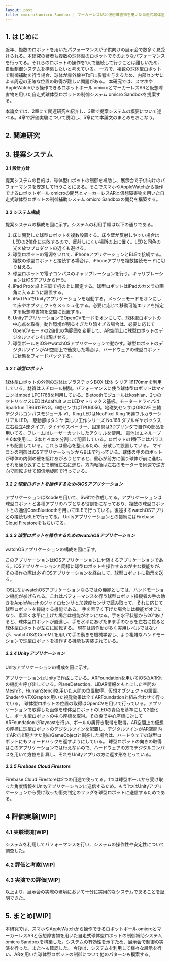 ```yaml
---
layout: post
title: omicroとomicro Sandbox | マーカーレスARと仮想障害物を用いた自走式球体型ロボットの制御補助
---
```


## 1. はじめに
近年、複数のロボットを用いたパフォーマンスが子供向けの展示会で数多く見受けられる。本研究の著者も複数の球体型のロボットでそのようなパフォーマンスを行ってる。それらのロボットの操作を1人で継続して行うことは難しいため、自動制御システムを構築したいと考えている。
一方で、複数の球体型ロボットで制御補助を行う場合、球体が赤外線やToFに影響を与えるため、内部センサによる周辺の正確な位置の取得が難しい問題がある。
本研究では、スマホやAppleWatchから操作できるロボットボール omicroとマーカーレスARと仮想障害物を用いた自走式球体型ロボットの制御システム omicro Sandboxを提案する。

本論文では、2章にて関連研究を紹介し、3章で提案システムの概要について述べる。4章で評価実験について説明し、5章にて本論文のまとめをおこなう。

## 2. 関連研究

## 3. 提案システム

#### 3.1 設計方針
提案システムの目的は、球体型ロボットの制御を補助し、展示会で子供向けのパフォーマンスを安定して行うことにある。そこでスマホやAppleWatchから操作できるロボットボール omicroの開発とマーカーレスARと仮想障害物を用いた自走式球体型ロボットの制御補助システム omicro Sandboxの開発を構築する。

#### 3.2 システム構成
提案システムの構成を図に示す。システムの利用手順は以下の通りである。

1. 床に開発した球型ロボットを複数設置する。床や壁が反射しやすい場合はLEDの2値化に失敗するので、反射しにくい場所の上に置く。LEDと同色の光を放つプロダクトの近くも避ける。
2. 球型ロボットの電源をいれて、iPhoneアプリケーションとBLEで接続する。複数の球型ロボットと接続する場合は、iPhoneアプリを複数接続モードに切り替える。
3. 球型ロボットで電子コンパスのキャリブレーションを行う。キャリブレーションはiOSアプリから行う。
4. iPad Proを卓上三脚で机の上に固定する。球型ロボットはiPadのカメラの画角に入るように設置する。
5. iPad ProでUnityアプリケーションを起動する。メッシュモードをオンにして床やオブジェクトをメッシュ化する。必要に応じて移動可能エリアを指定する仮想障害物を空間に設置する。
6. UnityアプリケーションでOpenCVモードをオンにして、球体型ロボットの中心点を取得。動作環境が明るすぎたり暗すぎる場合は、必要に応じてOpenCVモードの2値化の色範囲を変更して、AR空間上に球型ロボットのデジタルツインを出現させる。
7. 球型ボールをiOSやwatchOSアプリケーションで動かす。球型ロボットのデジタルツインがAR空間上で衝突した場合は、ハードウェアの球型ロボットに状態をフィードバックする。

##### 3.2.1 球型ロボット
球体型ロボットの外側の球体はプラスチックBOX 球体 クリア 径170mmを利用している。材質はスチロール樹脂。パフォーマンスに使う球体型ロボットはマイコンはmbed LPC1768を利用している。Bletoothモジュールはkoshian、2つのマトリックスLEDはAdafruit ミニLEDマトリックス基板。モータードライバはSparkfun TB6612FNG。6軸センサはTPU6050。地磁気センサはGROVE 三軸デジタルコンパスモジュール v1、Ring LEDはNeoPixel Ring 16連フルカラーシリアルLED。
駆動部はタミヤ 楽しい工作シリーズ No.168 ダブルギヤボックス 左右独立4速タイプ、タイヤやスペーサー、固定具は3Dプリンタで自作の部品を用いてる。フレームはレーザーカットしたアクリルを使用。
電池はエネループを6本使用し、2本と４本を分割して配置している。ロボットの1番下にはパラストも配置している。これらは重心を整えるため、分散して設置している。
マイコンの制御はiOSアプリケーションからBLEで行っている。球体の中のロボットが球体の内側の壁を駆けあがろうとすると、重心が前方に偏り球体が前に進む。それを繰り返すことで前後左右に進む。方向転換は左右のモーターを同速で逆方向で回転させて超信地旋回で行っている。

##### 3.2.2 球型ロボットを操作するためのiOSアプリケーション
アプリケーションはXcodeを用いて、Swiftで作成してる。アプリケーションは球型ロボットと各種アプリのハブとなる役割をになっており、複数の球型ロボットとの通信CoreBluetoothを用いてBLEで行っている。後述するwatchOSアプリとの接続もBLEで行ってる。
Unityアプリケーションとの接続にはFirebase Cloud Firestoreをもちいてる。

##### 3.3.3 球型ロボットを操作するためのwatchOSアプリケーション
watchOSアプリケーションの構成を図に示す。

このアプリケーションはiOSアプリケーションに付随するアプリケーションである。iOSアプリケーションと同様に球型ロボットを操作するのが主な機能だが、その操作の際は必ずiOSアプリケーションを経由して、球型ロボットに指示を送る。

iOSにないwatchOSアプリケーションならではの機能としては、ハンドモーション機能が挙げられる。これはパフォーマンスを行う球型ロボット操縦者の手の動きをAppleWatchのジャイロセンサと加速度センサで読み取って、それに応じて球型ロボットを操縦する機能である。
手を素早く下げた場合には機能がオフになり、素早く水平に上げた場合は機能がオンになる。手を水平状態から20°あげると、球体型ロボットが直進し、手を水平にあげたまま手のひらを左右に捻ると球体型ロボットが左右に回転する。
現在は誤作動が多く実用レベルではないが、watchOSのCoreMLを用いて手の動きを機械学習し、より複雑なハンドモーションで球型ロボットを操作する機能も実装されている。


##### 3.3.4 Unityアプリケーション
Unityアプリケーションの構成を図に示す。

アプリケーションはUnityで作成している。ARFoundationを用いてiOSのARKitの機能を呼び出している。PlaneDetection、LiDAR情報をもとにした空間のMesh化、HumanStencilを用いた人間の位置取得、仮想オブジェクトの設置、ShaderやVFXGraphを用いた視覚効果は全てARFoundationと組み合わせて行っている。
球体型ロボットの位置の取得はOpenCVを用いて行っている。アプリケーションで取得した画像を球体型ロボットのLEDの青色を基準にして2値化し、ボール型ロボットの中心座標を取得。その後で中心座標に対してARFoundationでRaycastを行い、ボールの奥行き取得を取得。AR空間上の仮想の座標に球型ロボットのデジタルツインを配置し、デジタルツインがAR空間内でARで出現させた別のGameObjectと衝突した場合は、ハードウェアの球型ロボットにもフィードバックを返すようにしている。
球型ロボットの向きの取得はこのアプリケーションでは行えないので、ハードウェアの方でデジタルコンパスを用いて方位を計算し、それをUnityアプリの方に返す形をとっている。

##### 3.3.5 Firebase Cloud Firestore
Firebase Cloud Firestoreは2つの用途で使ってる。1つは球型ボールから受け取った角度情報をUnityアプリケーションに送信するため。もう1つはUnityアプリケーションから受け取った衝突判定のフラグを球型ロボットに送信するためである。

## 4 評価実験[WIP]
### 4.1 実験環境[WIP]
システムを利用してパフォーマンスを行い、システムの操作性や安定性について調査した。
### 4.2 評価と考察[WIP]
### 4.3 実演での評価[WIP]
以上より、展示会の実際の環境において十分に実用的なシステムであることを証明できた。

## 5. まとめ[WIP]
本研究では、スマホやAppleWatchから操作できるロボットボール omicroとマーカーレスARと仮想障害物を用いた自走式球体型ロボットの制御補助システム omicro Sandboxを構築した。システムの有効性を示すため、展示会で制御の実演を行った。また〜も確認した。
今後は、システムを利用して様々な展示を行い、ARを用いた球体型ロボットの制御について他のパターンも模索する。


